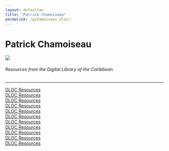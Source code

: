 ```yaml
---
layout: defaultau
title: "Patrick Chamoiseau"
permalink: /pchamoiseau_dloc/
---
```

<!-- partial:index.partial.html -->
<div class="content">
    <h1>Patrick Chamoiseau</h1>
    <div class="quote">
        <div><img src="https://repeatingislands.files.wordpress.com/2017/03/patrick-chamoiseau-pagespeed-ic_-kk28ubhn8.jpg" class="logo"></div>
    </div>
    <body>
    <h6>Resources from the Digital Library of the Caribbean</h6><hr> 
        <a href="https://www.dloc.com/UF00088914/00196/images/6" target="_blank">DLOC Resources</a><br>
        <a href="https://www.dloc.com/UF00088914/00114/images/13" target="_blank">DLOC Resources</a><br>
        <a href="https://www.dloc.com/UF00088914/00191/images/10" target="_blank">DLOC Resources</a><br>
        <a href="https://www.dloc.com/UF00098809/00006/images/9" target="_blank">DLOC Resources</a><br>
        <a href="https://www.dloc.com/UF00088914/00115/images/19" target="_blank">DLOC Resources</a><br>
        <a href="https://www.dloc.com/AA00053606/01123/images/1" target="_blank">DLOC Resources</a><br>
        <a href="https://www.dloc.com/UF00088914/00244/images/25" target="_blank">DLOC Resources</a><br>
        <a href="https://www.dloc.com/AA00032523/00013/images/231" target="_blank">DLOC Resources</a><br>
        <a href="https://www.dloc.com/UF00096005/00021/images/17" target="_blank">DLOC Resources</a><br>
        <a href="https://www.dloc.com/AA00073585/00001/downloads" target="_blank">DLOC Resources</a><br>
        <a href="https://www.dloc.com/AA00073586/00001/downloads" target="_blank">DLOC Resources</a><br>
    </body> 
          </div>
  <!-- partial -->
<script src='https://cdnjs.cloudflare.com/ajax/libs/jquery/3.1.1/jquery.min.js'></script><script  src="{{ site.baseurl }}/assets/js/authorscript.js"></script>